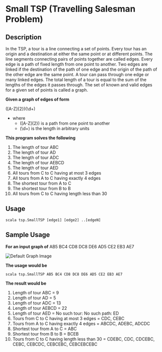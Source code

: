 Small TSP (Travelling Salesman Problem)
=======================================

Description
-----------

In the TSP, a tour is a line connecting a set of points.  Every tour has an 
origin and a destination at either the same point or at different points. The 
line segments connecting pairs of points together are called edges. Every 
edge is a path of fixed length from one point to another. Two edges are 
linked if the destination of the path of one edge and the origin of the path 
of the other edge are the same point. A tour can pass through one edge or 
many linked edges. The total length of a tour is equal to the sum of the 
lengths of the edges it passes through. The set of known and valid edges for 
a given set of points is called a graph.

**Given a graph of edges of form**

([A-Z]{2})(\d+)

- where
  - ([A-Z]{2}) is a path from one point to another
  - (\d+) is the length in arbitrary units

**This program solves the following**

1. The length of tour ABC
2. The length of tour AD
3. The length of tour ADC
4. The length of tour AEBCD
5. The length of tour AED
6. All tours from C to C having at most 3 edges
7. All tours from A to C having exactly 4 edges
8. The shortest tour from A to C
9. The shortest tour from B to B
10. All tours from C to C having length less than 30

Usage
-----

    scala tsp.SmallTSP [edge1] [edge2] ..[edgeN]

Sample Usage
------------

**For an input graph of** AB5 BC4 CD8 DC8 DE6 AD5 CE2 EB3 AE7
  
![Default Graph Image](SmallTSP/raw/master/DefaultGraph.png)
  
**The usage would be**

    scala tsp.SmallTSP AB5 BC4 CD8 DC8 DE6 AD5 CE2 EB3 AE7

**The result would be**

1. Length of tour ABC = 9
2. Length of tour AD = 5
3. Length of tour ADC = 13
4. Length of tour AEBCD = 22
5. Length of tour AED = No such tour: No such path: ED
6. Tours from C to C having at most 3 edges = CDC, CEBC
7. Tours from A to C having exactly 4 edges = ABCDC, ADEBC, ADCDC
8. Shortest tour from A to C = ABC
9. Shortest tour from B to B = BCEB
10. Tours from C to C having length less than 30 
    = CDEBC, CDC, CDCEBC, CEBC, CEBCDC, CEBCEBC, CEBCEBCEBC

